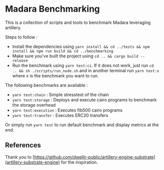 # Madara Benchmarking

This is a collection of scripts and tools to benchmark Madara leveraging
artillery.

Steps to follow :

- Install the dependencies using
  `yarn install && cd ../tests && npm install && npm run build && cd ../benchmarking`
- Make sure you've built the project using `cd .. && cargo build --release`
- Run the benchmark using `yarn test:ci`. If it does not work, just run
  `cd .. && sh ./scripts/run_node.sh` and in another terminal run `yarn test:x`
  where x is the benchmark you want to run.

The following benchmarks are available :

- `yarn test:chain` : Simple stresstest of the chain
- `yarn test:storage` : Deploys and execute cairo programs to benchmark the
  storage overhead
- `yarn test:execution` : Executes fib500 cairo programs
- `yarn test:transfer` : Executes ERC20 transfers

Or simply run `yarn test` to run default benchmark and display metrics at the
end.

## References

Thank you to
[https://github.com/dwellir-public/artillery-engine-substrate](artillery-substrate-engine)
for the inspiration.
